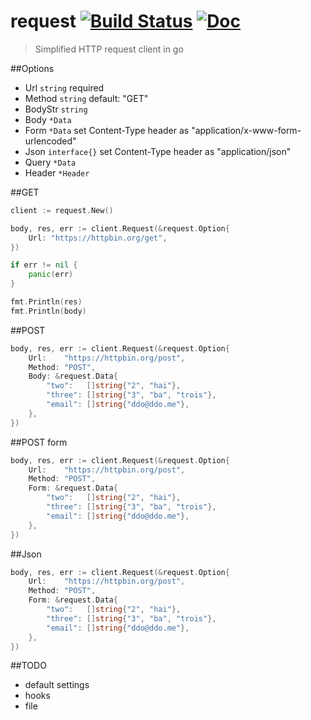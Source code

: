 # request [![Build Status][travis-img]][travis-url] [![Doc][godoc-img]][godoc-url]
> Simplified HTTP request client in go

[travis-img]: https://img.shields.io/travis/ddo/request.svg?style=flat-square
[travis-url]: https://travis-ci.org/ddo/request

[godoc-img]: https://img.shields.io/badge/godoc-Reference-brightgreen.svg?style=flat-square
[godoc-url]: https://godoc.org/github.com/ddo/request

##Options

* Url     ``string`` required
* Method  ``string`` default: "GET"
* BodyStr ``string``
* Body    ``*Data``
* Form    ``*Data``       set Content-Type header as "application/x-www-form-urlencoded"
* Json    ``interface{}`` set Content-Type header as "application/json"
* Query   ``*Data``
* Header  ``*Header``

##GET

```go
client := request.New()

body, res, err := client.Request(&request.Option{
    Url: "https://httpbin.org/get",
})

if err != nil {
    panic(err)
}

fmt.Println(res)
fmt.Println(body)
```

##POST

```go
body, res, err := client.Request(&request.Option{
    Url:    "https://httpbin.org/post",
    Method: "POST",
    Body: &request.Data{
        "two":   []string{"2", "hai"},
        "three": []string{"3", "ba", "trois"},
        "email": []string{"ddo@ddo.me"},
    },
})
```

##POST form

```go
body, res, err := client.Request(&request.Option{
    Url:    "https://httpbin.org/post",
    Method: "POST",
    Form: &request.Data{
        "two":   []string{"2", "hai"},
        "three": []string{"3", "ba", "trois"},
        "email": []string{"ddo@ddo.me"},
    },
})
```

##Json

```go
body, res, err := client.Request(&request.Option{
    Url:    "https://httpbin.org/post",
    Method: "POST",
    Form: &request.Data{
        "two":   []string{"2", "hai"},
        "three": []string{"3", "ba", "trois"},
        "email": []string{"ddo@ddo.me"},
    },
})
```

##TODO

* default settings
* hooks
* file
